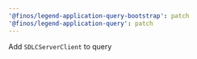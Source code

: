 ```yaml
---
'@finos/legend-application-query-bootstrap': patch
'@finos/legend-application-query': patch
---
```


Add `SDLCServerClient` to query
